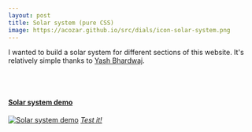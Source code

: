 ```yaml
---
layout: post
title: Solar system (pure CSS)
image: https://acozar.github.io/src/dials/icon-solar-system.png
---
```


<div class="ktr-landing-first">
	<p>I wanted to build a solar system for different sections of this website. It's relatively simple thanks to <a href="https://codepen.io/yashbhardwaj/pen/yFIiJ" title="Solar system pure css">Yash Bhardwaj</a>.</p>
	<br><br>
	<div class="flex-box-1">
		<section>
			<h4><a href="https://acozar.github.io/codex/dialectica.html" title="Solar system demo">Solar system demo</a></h4>
			<a href="https://acozar.github.io/codex/dialectica.html" title="Solar system demo"><img src="https://acozar.github.io/src/dials/solar-system.png" alt="Solar system demo"></a>
			<em><a href="https://acozar.github.io/codex/dialectica.html" title="Solar system demo">Test it!</a></em>
		</section>
	</div>
</div>